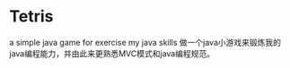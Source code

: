 # Tetris
a simple java game for  exercise my java skills
做一个java小游戏来锻炼我的java编程能力，并由此来更熟悉MVC模式和java编程规范。
